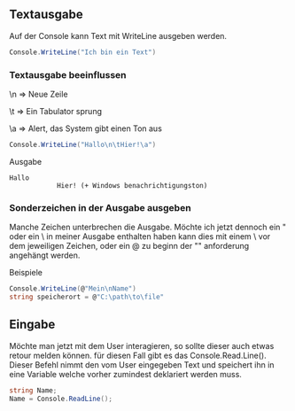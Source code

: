 ﻿## Textausgabe

Auf der Console kann Text mit WriteLine ausgeben werden.

```csharp
Console.WriteLine("Ich bin ein Text")
```

### Textausgabe beeinflussen

\n ⇒ Neue Zeile

\t ⇒ Ein Tabulator sprung

\a ⇒ Alert, das System gibt einen Ton aus

```csharp
Console.WriteLine("Hallo\n\tHier!\a")
```

Ausgabe

```
Hallo
			Hier! (+ Windows benachrichtigungston)
```

### Sonderzeichen in der Ausgabe ausgeben

Manche Zeichen unterbrechen die Ausgabe.
Möchte ich jetzt dennoch ein " oder ein \ in meiner Ausgabe enthalten haben kann dies mit einem \ vor dem jeweiligen Zeichen, oder ein @ zu beginn der "" anforderung angehängt werden.

Beispiele

```csharp
Console.WriteLine(@"Mein\nName")
string speicherort = @"C:\path\to\file"
```

## Eingabe

Möchte man jetzt mit dem User interagieren, so sollte dieser auch etwas retour melden können.
für diesen Fall gibt es das Console.Read.Line(). Dieser Befehl nimmt den vom User eingegeben Text und speichert ihn in eine Variable welche vorher zumindest deklariert werden muss.

```csharp
string Name;
Name = Console.ReadLine();
```
